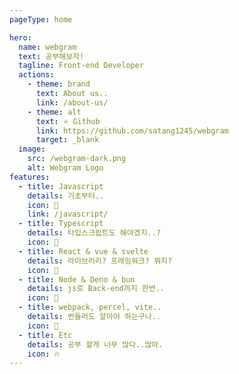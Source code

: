 ```yaml
---
pageType: home

hero:
  name: webgram
  text: 공부해보자!
  tagline: Front-end Developer
  actions:
    - theme: brand
      text: About us..
      link: /about-us/
    - theme: alt
      text: ⭐️ Github
      link: https://github.com/satang1245/webgram
      target: _blank
  image:
    src: /webgram-dark.png
    alt: Webgram Logo
features:
  - title: Javascript
    details: 기초부터..
    icon: 🐤
    link: /javascript/
  - title: Typescript
    details: 타입스크립트도 해야겠지..?
    icon: 🐣
  - title: React & vue & svelte
    details: 라이브러리? 프레임워크? 뭐지?
    icon: 🐥
  - title: Node & Deno & bun
    details: js로 Back-end까지 한번..
    icon: 🐒
  - title: webpack, percel, vite..
    details: 번들러도 알아야 하는구나..
    icon: 🌈
  - title: Etc
    details: 공부 할게 너무 많다..많아.
    icon: 🔥
---
```


